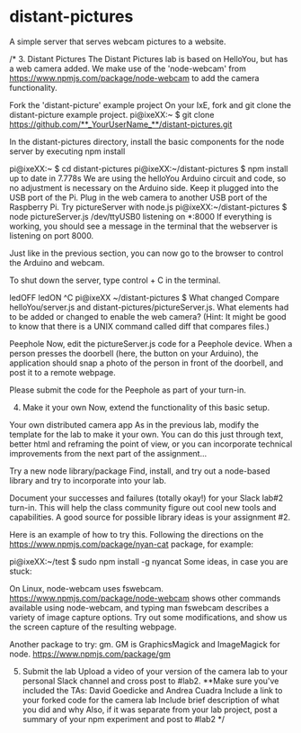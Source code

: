 # distant-pictures
A simple server that serves webcam pictures to a website.

/*
3. Distant Pictures
The Distant Pictures lab is based on HelloYou, but has a web camera added. We make use of the 'node-webcam' from https://www.npmjs.com/package/node-webcam to add the camera functionality.

Fork the 'distant-picture' example project On your IxE, fork and git clone the distant-picture example project.
pi@ixeXX:~ $ git clone https://github.com/**_YourUserName_**/distant-pictures.git

In the distant-pictures directory, install the basic components for the node server by executing npm install

pi@ixeXX:~ $ cd distant-pictures
pi@ixeXX:~/distant-pictures $ npm install
up to date in 7.778s
We are using the helloYou Arduino circuit and code, so no adjustment is necessary on the Arduino side. Keep it plugged into the USB port of the Pi.
Plug in the web camera to another USB port of the Raspberry Pi.
Try pictureServer with node.js
pi@ixeXX:~/distant-pictures $ node pictureServer.js /dev/ttyUSB0
listening on *:8000
If everything is working, you should see a message in the terminal that the webserver is listening on port 8000.

Just like in the previous section, you can now go to the browser to control the Arduino and webcam.

To shut down the server, type control + C in the terminal.

ledOFF
ledON
^C
pi@ixeXX ~/distant-pictures $
What changed
Compare helloYou/server.js and distant-pictures/pictureServer.js. What elements had to be added or changed to enable the web camera? (Hint: It might be good to know that there is a UNIX command called diff that compares files.)

Peephole
Now, edit the pictureServer.js code for a Peephole device. When a person presses the doorbell (here, the button on your Arduino), the application should snap a photo of the person in front of the doorbell, and post it to a remote webpage.

Please submit the code for the Peephole as part of your turn-in.

4. Make it your own
Now, extend the functionality of this basic setup.

Your own distributed camera app
As in the previous lab, modify the template for the lab to make it your own. You can do this just through text, better html and reframing the point of view, or you can incorporate technical improvements from the next part of the assignment...

Try a new node library/package
Find, install, and try out a node-based library and try to incorporate into your lab.

Document your successes and failures (totally okay!) for your Slack lab#2 turn-in. This will help the class community figure out cool new tools and capabilities. A good source for possible library ideas is your assignment #2.

Here is an example of how to try this. Following the directions on the https://www.npmjs.com/package/nyan-cat package, for example:

pi@ixeXX:~/test $ sudo npm install -g nyancat
Some ideas, in case you are stuck:

On Linux, node-webcam uses fswebcam. https://www.npmjs.com/package/node-webcam shows other commands available using node-webcam, and typing man fswebcam describes a variety of image capture options. Try out some modifications, and show us the screen capture of the resulting webpage.

Another package to try: gm. GM is GraphicsMagick and ImageMagick for node. https://www.npmjs.com/package/gm

5. Submit the lab
Upload a video of your version of the camera lab to your personal Slack channel and cross post to #lab2. **Make sure you've included the TAs: David Goedicke and Andrea Cuadra
Include a link to your forked code for the camera lab
Include brief description of what you did and why
Also, if it was separate from your lab project, post a summary of your npm experiment and post to #lab2
*/

